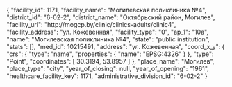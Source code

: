 {
    "facility_id": 1171,
    "facility_name": "Могилевская поликлиника  №4",
    "district_id": "6-02-2",
    "district_name": "Октябрьский район, Могилев",
    "facility_url": "http:\/\/mogcp.by\/clinic\/clinics-adults\/clinic4",
    "facility_address": "ул. Кожевенная",
    "facility_type": "0",
    "ap_1": "10а",
    "name": "Могилевская поликлиника  №4",
    "state": "public institution",
    "stats": [],
    "med_id": 10215491,
    "address": "ул. Кожевенная",
    "coord_x_y": {
        "crs": {
            "type": "name",
            "properties": {
                "name": "EPSG:4326"
            }
        },
        "type": "Point",
        "coordinates": [
            30.3194,
            53.8957
        ]
    },
    "place_name": "Могилев",
    "place_type": "city",
    "year_of_closing": null,
    "year_of_opening": "1961",
    "healthcare_facility_key": 1171,
    "administrative_division_id": "6-02-2"
}